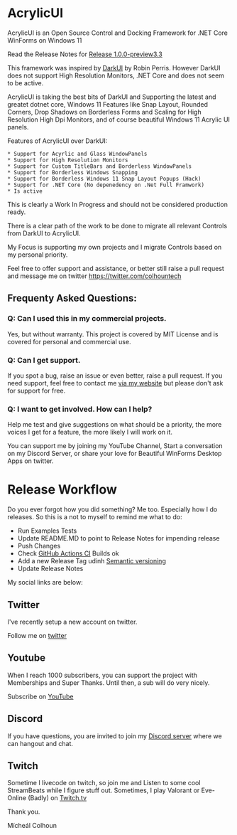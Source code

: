 # AcrylicUI
AcrylicUI is an Open Source Control and Docking Framework for .NET Core WinForms on Windows 11

Read the Release Notes for [Release 1.0.0-preview3.3](https://github.com/colhountech/AcrylicUI/releases/tag/1.0.0-preview3.3)

This framework was inspired by [DarkUI](https://github.com/RobinPerris/DarkUI) by Robin Perris. However DarkUI does not support High Resolution Monitors, .NET Core and does not seem to be active. 

AcrylicUI is taking the best bits of DarkUI and Supporting the latest and greatet dotnet core, Windows 11 Features like Snap Layout, Rounded Corners, Drop Shadows on Borderless Forms and Scaling for High Resolution High Dpi Monitors, and of course beautiful Windows 11 Acrylic UI panels.
 
Features of AcrylicUI over DarkUI:

    * Support for Acyrlic and Glass WindowPanels
    * Support for High Resolution Monitors
    * Support for Custom TitleBars and Borderless WindowPanels
    * Support for Borderless Windows Snapping
    * Support for Borderless Windows 11 Snap Layout Popups (Hack)
    * Support for .NET Core (No depenedency on .Net Full Framwork)
    * Is active

This is clearly a Work In Progress and should not be considered production ready.

There is a clear path of the work to be done to migrate all relevant Controls from DarkUI to AcrylicUI. 

My Focus is supporting my own projects and I migrate Controls based on my personal priority. 

Feel free to offer support and assistance, or better still 
raise a pull request and message me on twitter https://twitter.com/colhountech

## Frequenty Asked Questions:

### Q: Can I used this in my commercial projects.

Yes, but without warranty. This project is covered by MIT License and is covered for personal and commercial use. 

### Q: Can I get support.

If you spot a bug, raise an issue or even better, raise a pull request. If you need support, feel free to contact me [via my website](https://wwwcolhountech.com) but please don't ask for support for free. 

### Q: I want to get involved. How can I help?

Help me test and give suggestions on what should be a priority, the more voices I get for a feature, the more likely I will work on it.

You can support me by joining my YouTube Channel, Start a conversation on my Discord Server, or share your love for Beautiful WinForms Desktop Apps on twitter.


# Release Workflow

Do you ever forgot how you did something? Me too. Especially how I do releases. So this is a not to myself to remind me what to do:

* Run Examples Tests
* Update README.MD to point to Release Notes for impending release
* Push Changes
* Check [GitHub Actions CI](https://github.com/colhountech/AcrylicUI/actions/workflows/main.yml) Builds ok
* Add a new Release Tag udinh [Semantic versioning](http://semver.org/)
* Update Release Notes


My social links are below:

## Twitter

I've recently setup a new account on twitter.
    
Follow me on [twitter](https://twitter.com/colhountech)


## Youtube

When I reach 1000 subscribers, you can support the project with Memberships and Super Thanks. Until then, a sub will do very nicely.
    
Subscribe on [YouTube](https://www.youtube.com/channel/UC-mHR47cULEfJHvk49t1zQA)
     
    
## Discord

If you have questions, you are invited to join my [Discord server](https://discord.gg/7yTM5RqDfn) where we can hangout and chat.

## Twitch

Sometime I livecode on twitch, so join me and Listen to some cool StreamBeats while I figure stuff out. Sometimes, I play Valorant or Eve-Online (Badly) on [Twitch.tv](https://twitch.tv/colhountech)

Thank you.

Mícheál Colhoun





